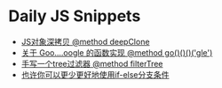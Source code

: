 # Daily JS Snippets 

- [JS对象深拷贝 @method deepClone](https://github.com/mayfine/js-snippets/issues/1)
- [关于 Goo....oogle 的函数实现 @method go()()()('gle')](https://github.com/mayfine/js-snippets/issues/2)
- [手写一个tree过滤器 @method filterTree](https://github.com/mayfine/js-snippets/issues/3)
- [也许你可以更少更好地使用if-else分支条件](https://github.com/mayfine/js-snippets/issues/4)
